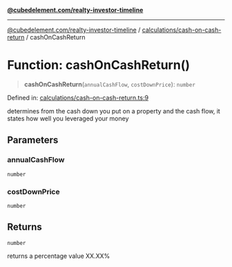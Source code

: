 [**@cubedelement.com/realty-investor-timeline**](../../../index.md)

---

[@cubedelement.com/realty-investor-timeline](../../../modules.md) / [calculations/cash-on-cash-return](../index.md) / cashOnCashReturn

# Function: cashOnCashReturn()

> **cashOnCashReturn**(`annualCashFlow`, `costDownPrice`): `number`

Defined in: [calculations/cash-on-cash-return.ts:9](https://github.com/kvernon/realty-investor-timeline/blob/cec7f590aef4aded8ee94008f5b37aa0db4daadd/src/calculations/cash-on-cash-return.ts#L9)

determines from the cash down you put on a property and the cash flow, it states how well you leveraged your money

## Parameters

### annualCashFlow

`number`

### costDownPrice

`number`

## Returns

`number`

returns a percentage value XX.XX%
